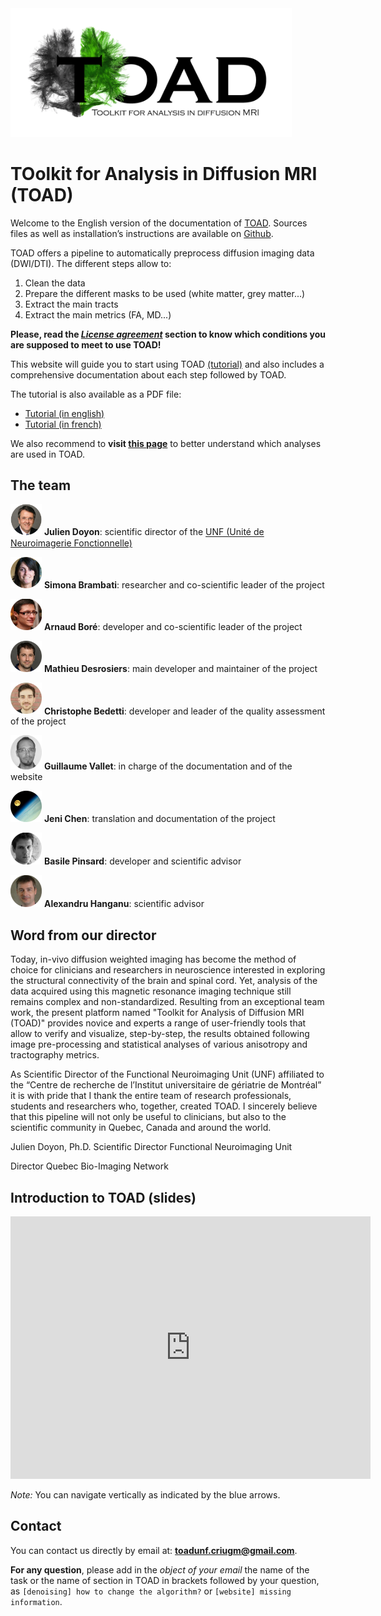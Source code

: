 <img src="figs/toad_logo.png" alt="Toad logo" style="width: 450px;"/>

# TOolkit for Analysis in Diffusion MRI (TOAD)

Welcome to the English version of the documentation of [TOAD](http://unf-montreal.ca/toad/).
Sources files as well as installation’s instructions are available on [Github](https://github.com/UNFmontreal/toad).

TOAD offers a pipeline to automatically preprocess diffusion imaging data (DWI/DTI).
The different steps allow to:

1. Clean the data
2. Prepare the different masks to be used (white matter, grey matter...)
3. Extract the main tracts
4. Extract the main metrics (FA, MD...)

**Please, read the [*License agreement*](about/license.md) section to know which conditions you are supposed to meet to use TOAD!**

This website will guide you to start using TOAD [(tutorial)](tuto/01-requirements.md) and also includes a comprehensive documentation about each step followed by TOAD.

The tutorial is also available as a PDF file:

- [Tutorial (in english)](../../Toad_Tuto_en.pdf)
- [Tutorial (in french)](../../Toad_Tuto_fr.pdf)

We also recommend to **visit [this page](tuto/00-refs.md)** to better understand which analyses are used in TOAD.


## The team

<img src="figs/JDoyon.jpg" alt="Julien Doyon" style="width: 50px;"/> **Julien Doyon**:  scientific director of the [UNF (Unité de Neuroimagerie Fonctionnelle)](www.unf-montreal.ca)

<img src="figs/SBrambati.jpg" alt="Simona Brambati" style="width: 50px;"/> **Simona Brambati**: researcher and co-scientific leader of the project

<img src="figs/ABore.jpg" alt="Arnaud Boré" style="width: 50px;"/> **Arnaud Boré**: developer and co-scientific leader of the project

<img src="figs/MDesrosiers.jpg" alt="Mathieu Desrosiers" style="width: 50px;"/> **Mathieu Desrosiers**: main developer and maintainer of the project

<img src="figs/CBedetti.jpg" alt="Christophe Bedetti" style="width: 50px;"/> **Christophe Bedetti**: developer and leader of the quality assessment of the project 

<img src="figs/GVallet.jpg" alt="Guillaume Vallet" style="width: 50px;"/>  **Guillaume Vallet**: in charge of the documentation and of the website

<img src="figs/JChen.jpg" alt="Jeni Chen" style="width: 50px;"/> **Jeni Chen**: translation and documentation of the project

<img src="figs/BPinsard.jpg" alt="Basile Pinsard" style="width: 50px;"/> **Basile Pinsard**: developer and scientific advisor

<img src="figs/AHanganu.jpg" alt="Alexandru Hanganu" style="width: 50px;"/> **Alexandru Hanganu**: scientific advisor


## Word from our director

Today, in-vivo diffusion weighted imaging has become the method of choice for clinicians and researchers in neuroscience interested in exploring the structural connectivity of the brain and spinal cord. Yet, analysis of the data acquired using this magnetic resonance imaging technique still remains complex and non-standardized. Resulting from an exceptional team work, the present platform named "Toolkit for Analysis of Diffusion MRI (TOAD)" provides novice and experts a range of user-friendly tools that allow to verify and visualize, step-by-step, the results obtained following image pre-processing and statistical analyses of various anisotropy and tractography metrics.  

As Scientific Director of the Functional Neuroimaging Unit (UNF) affiliated to the “Centre de recherche de l’Institut universitaire de gériatrie de Montréal” it is with pride that I thank the entire team of research professionals, students and researchers who, together, created TOAD. I sincerely believe that this pipeline will not only be useful to clinicians, but also to the scientific community in Quebec, Canada and around the world.

Julien Doyon, Ph.D.
Scientific Director
Functional Neuroimaging Unit

Director
Quebec Bio-Imaging Network

## Introduction to TOAD (slides)

<iframe src="http://slides.com/toadunfcriugm/deck-2/embed" width="576" height="420" scrolling="no" frameborder="0" webkitallowfullscreen mozallowfullscreen allowfullscreen></iframe>

*Note:* You can navigate vertically as indicated by the blue arrows. 

## Contact

You can contact us directly by email at: [**toadunf.criugm@gmail.com**](toadunf.criugm@gmail.com).

**For any question**, please add in the *object of your email* the name of the task or the name of section in TOAD in brackets followed by your question, as `[denoising] how to change the algorithm?` or `[website] missing information`.
